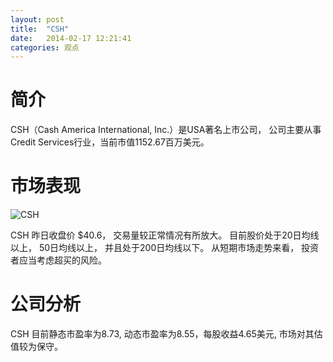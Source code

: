 ```yaml
---
layout: post
title:  "CSH"
date:   2014-02-17 12:21:41
categories: 观点
---
```


# 简介
CSH（Cash America International, Inc.）是USA著名上市公司，
公司主要从事Credit Services行业，当前市值1152.67百万美元。

# 市场表现

![CSH](http://finviz.com/chart.ashx?t=CSH&ty=c&ta=1&p=d&s=l)

CSH 昨日收盘价 $40.6，
交易量较正常情况有所放大。
目前股价处于20日均线以上，
50日均线以上，
并且处于200日均线以下。
从短期市场走势来看，
投资者应当考虑超买的风险。

# 公司分析
CSH 目前静态市盈率为8.73, 动态市盈率为8.55，每股收益4.65美元,
市场对其估值较为保守。
